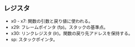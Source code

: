 ## レジスタ

- x0 - x7: 関数の引数と戻り値に使われる。
- x29: フレームポインタ (fp)。スタックの基準点。
- x30: リンクレジスタ (lr)。関数の戻り先アドレスを保持する。
- sp: スタックポインタ。
